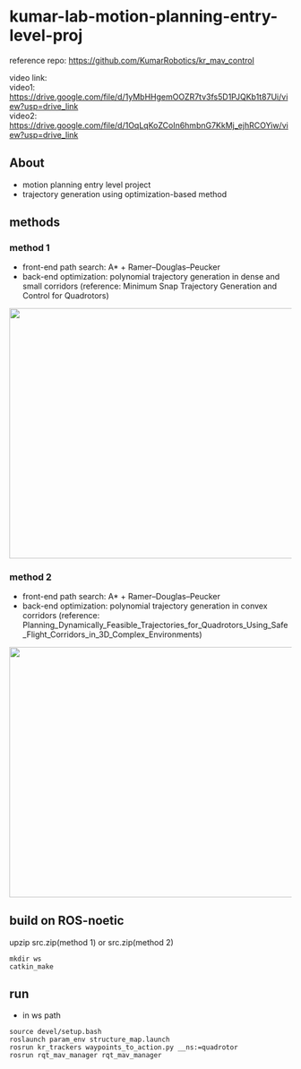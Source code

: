 # kumar-lab-motion-planning-entry-level-proj              

reference repo: https://github.com/KumarRobotics/kr_mav_control

video link:      
video1: https://drive.google.com/file/d/1yMbHHgemOOZR7tv3fs5D1PJQKb1t87Ui/view?usp=drive_link            
video2: https://drive.google.com/file/d/1OqLqKoZCoIn6hmbnG7KkMj_ejhRCOYiw/view?usp=drive_link            

##  About
- motion planning entry level project
- trajectory generation using optimization-based method

## methods  
### method 1  
- front-end path search: A* + Ramer–Douglas–Peucker
- back-end optimization: polynomial trajectory generation in dense and small corridors (reference: Minimum Snap Trajectory Generation and Control for Quadrotors)
<p align="center">
  <img src="docs/keyboard.png" width = "793.5" height = "446.5"/>
</p>


### method 2
- front-end path search: A* + Ramer–Douglas–Peucker
- back-end optimization: polynomial trajectory generation in convex corridors (reference: Planning_Dynamically_Feasible_Trajectories_for_Quadrotors_Using_Safe_Flight_Corridors_in_3D_Complex_Environments)
<p align="center">
  <img src="docs/keyboard.png" width = "793.5" height = "446.5"/>
</p>






## build on ROS-noetic
upzip src.zip(method 1) or src.zip(method 2)
```
mkdir ws
catkin_make
```

## run
- in ws path
```
source devel/setup.bash
roslaunch param_env structure_map.launch
rosrun kr_trackers waypoints_to_action.py __ns:=quadrotor
rosrun rqt_mav_manager rqt_mav_manager
```






















